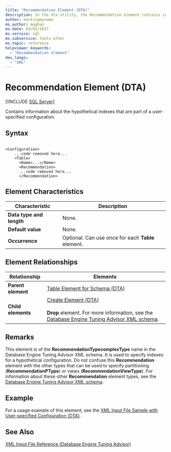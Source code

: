 ```yaml
---
title: "Recommendation Element (DTA)"
description: In the dta utility, the Recommendation element contains information about the hypothetical indexes that are part of a user-specified configuration.
author: markingmyname
ms.author: maghan
ms.date: 03/01/2017
ms.service: sql
ms.subservice: tools-other
ms.topic: reference
helpviewer_keywords:
  - "Recommendation element"
dev_langs:
  - "XML"
---
```


# Recommendation Element (DTA)

 [!INCLUDE [SQL Server](../../includes/applies-to-version/sqlserver.md)]

Contains information about the hypothetical indexes that are part of a user-specified configuration.  
  
## Syntax  
  
```  
  
<Configuration>  
    ...code removed here...  
    <Table>  
      <Name>...</Name>  
      <Recommendation>  
      ...code removed here...  
      </Recommendation>  
```  
  
## Element Characteristics  
  
|Characteristic|Description|  
|--------------------|-----------------|  
|**Data type and length**|None.|  
|**Default value**|None.|  
|**Occurrence**|Optional. Can use once for each **Table** element.|  
  
## Element Relationships  
  
|Relationship|Elements|  
|------------------|--------------|  
|**Parent element**|[Table Element for Schema &#40;DTA&#41;](../../tools/dta/table-element-for-schema-dta.md)|  
|**Child elements**|[Create Element &#40;DTA&#41;](../../tools/dta/create-element-dta.md)<br /><br /> **Drop** element. For more information, see the [Database Engine Tuning Advisor XML schema](https://go.microsoft.com/fwlink/?linkid=43100).|  
  
## Remarks  
 This element is of the **RecommendationTypecomplexType** name in the Database Engine Tuning Advisor XML schema. It is used to specify indexes for a hypothetical configuration. Do not confuse this **Recommendation** element with the other types that can be used to specify partitioning (**RecommendationPType**) or views (**RecommendationViewType**). For information about these other **Recommendation** element types, see the [Database Engine Tuning Advisor XML schema](https://go.microsoft.com/fwlink/?linkid=43100).  
  
## Example  
 For a usage example of this element, see the [XML Input File Sample with User-specified Configuration &#40;DTA&#41;](../../tools/dta/xml-input-file-sample-with-user-specified-configuration-dta.md).  
  
## See Also  
 [XML Input File Reference &#40;Database Engine Tuning Advisor&#41;](../../tools/dta/xml-input-file-reference-database-engine-tuning-advisor.md)  
  
  
